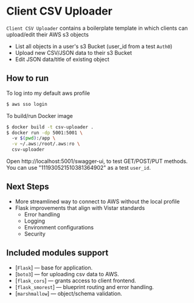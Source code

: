 # Client CSV Uploader

`Client CSV Uploader` contains a boilerplate template in which clients can upload/edit their AWS s3 objects

- List all objects in a user's s3 Bucket (user_id from a test `Auth0`)
- Upload new CSV/JSON data to their s3 Bucket
- Edit JSON data/title of existing object

## How to run

To log into my default aws profile
```sh
$ aws sso login
```
To build/run Docker image

```sh
$ docker build -t csv-uploader .
$ docker run -dp 5001:5001 \                          
  -v $(pwd):/app \
  -v ~/.aws:/root/.aws:ro \
  csv-uploader
```
Open http://localhost:5001/swagger-ui, to test GET/POST/PUT methods. You can use "111930521510381364902" as a test `user_id`. 

## Next Steps

- More streamlined way to connect to AWS without the local profile
- Flask improvements that align with Vistar standards
  - Error handling
  - Logging
  - Environment configurations
  - Security

## Included modules support

- [`Flask`] — base for application.
- [`boto3`] — for uploading csv data to AWS.
- [`flask_cors`] — grants access to client frontend.
- [`flask_smorest`] — blueprint routing and error handling.
- [`marshmallow`] — object/schema validation.